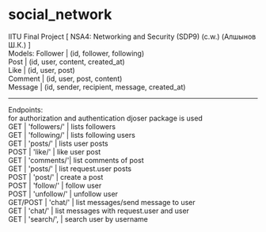 # social_network
IITU Final Project [ NSA4: Networking and Security (SDP9) (c.w.) (Алшынов Ш.К.) ]
<br>
Models:
  Follower |  (id, follower, following)<br>
  Post |      (id, user, content, created_at)<br>
  Like |      (id, user, post)<br>
  Comment |   (id, user, post, content)<br>
  Message |   (id, sender, recipient, message, created_at)<br>
<hr>
Endpoints:
<br>
  for authorization and authentication djoser package is used<br>
  GET |  'followers/'       | lists followers<br>
  GET |  'following/'       | lists following users<br>
  GET |  'posts/<int:pk>'   | lists user posts<br>
  POST | 'like/'            | like user post<br>
  GET |  'comments/<int:pk>'| list comments of post<br>
  GET |  'posts/'           | list request.user posts<br>
  POST | 'post/'            | create a post  <br>
  POST | 'follow/'          | follow user<br>
  POST | 'unfollow/'        | unfollow user<br>
  GET/POST | 'chat/'        | list messages/send message to user<br>
  GET |  'chat/<int:user>'  | list messages with request.user and user<br>
  GET |  'search/',         | search user by username<br>
